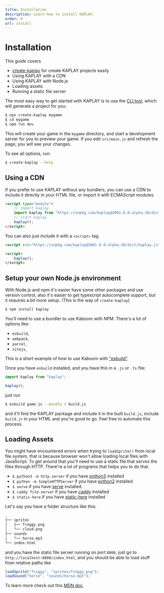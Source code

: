 ```yaml
---
title: Installation
description: Learn how to install KAPLAY.
order: 0
url: install
---
```


# Installation

This guide covers

- [create-kaplay](https://npmjs.com/package/create-kaplay) for create KAPLAY
  projects easily
- Using KAPLAY with a CDN
- Using KAPLAY with Node.js
- Loading assets
- Running a static file server

The most easy way to get started with KAPLAY is to use the
[CLI tool](https://www.npmjs.com/package/create-kaplay), which will generate a
project for you:

```sh
$ npx create-kaplay mygame
$ cd mygame
$ npm run dev
```

This will create your game in the `mygame` directory, and start a development
server for you to preview your game. If you edit `src/main.js` and refresh the
page, you will see your changes.

To see all options, run:

```sh
$ create-kaplay --help
```

## Using a CDN

If you prefer to use KAPLAY without any bundlers, you can use a CDN to include
it directly in your HTML file, or import it with ECMAScript modules.

```html
<script type="module">
    // import kaplay
    import kaplay from "https://unpkg.com/kaplay@3001.0.0-alpha.20/dist/kaplay.mjs";
    // start kaplay
    kaplay();
</script>
```

You can also just include it with a `<script>` tag.

```html
<script src="https://unpkg.com/kaplay@3001.0.0-alpha.20/dist/kaplay.js"></script>

<script>
    kaplay();
</script>
```

## Setup your own Node.js environment

With Node.js and npm it's easier have some other packages and use version
control, also it's easier to get typescript autocomplete support, but it
requires a bit more setup. (This is the way of `create-kaplay`)

```sh
$ npm install kaplay
```

You'll need to use a bundler to use Kaboom with NPM. There's a lot of options
like:

- `esbuild`,
- `webpack`,
- `parcel`,
- `vitejs`,

This is a short example of how to use Kaboom with
["esbuild"](https://esbuild.github.io/).

Once you have `esbuild` installed, and you have this in a `.js` or `.ts` file:

```js
import kaplay from "kaplay";

kaplay();
```

just run

```sh
$ esbuild game.js --bundle > build.js
```

and it'll find the KAPLAY package and include it in the built `build.js`,
include `build.js` in your HTML and you're good to go. Feel free to automate
this process.

## Loading Assets

You might have encountered errors when trying to `loadSprite()` from local file
system, that is because browser won't allow loading local files with JavaScript.
To get around that you'll need to use a static file that serves the files
through HTTP. There're a lot of programs that helps you to do that.

- `$ python3 -m http.server` if you have [python3](https://www.python.org)
  installed
- `$ python -m SimpleHTTPServer` if you have [python2](https://www.python.org)
  installed
- `$ serve` if you have [serve](https://github.com/vercel/serve) installed
- `$ caddy file-server` if you have [caddy](https://caddyserver.com/) installed
- `$ static-here` if you have
  [static-here](https://github.com/amasad/static-here) installed

Let's say you have a folder structure like this:

```sh
.
├── sprites
│   ├── froggy.png
│   └── cloud.png
├── sounds
│   └── horse.mp3
└── index.html
```

and you have the static file server running on port `8000`, just go to
`http://localhost:8000/index.html`, and you should be able to load stuff from
relative paths like

```js
loadSprite("froggy", "sprites/froggy.png");
loadSound("horse", "sounds/horse.mp3");
```

To learn more check out this
[MDN doc](https://developer.mozilla.org/en-US/docs/Learn/Common_questions/set_up_a_local_testing_server).
